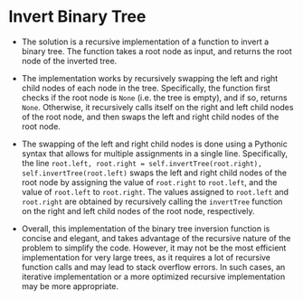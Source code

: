 # Invert Binary Tree

- The solution is a recursive implementation of a function to invert a binary tree. The function takes a root node as input, and returns the root node of the inverted tree.

- The implementation works by recursively swapping the left and right child nodes of each node in the tree. Specifically, the function first checks if the root node is `None` (i.e. the tree is empty), and if so, returns `None`. Otherwise, it recursively calls itself on the right and left child nodes of the root node, and then swaps the left and right child nodes of the root node.

- The swapping of the left and right child nodes is done using a Pythonic syntax that allows for multiple assignments in a single line. Specifically, the line `root.left, root.right = self.invertTree(root.right), self.invertTree(root.left)` swaps the left and right child nodes of the root node by assigning the value of `root.right` to `root.left`, and the value of `root.left` to `root.right`. The values assigned to `root.left` and `root.right` are obtained by recursively calling the `invertTree` function on the right and left child nodes of the root node, respectively.

- Overall, this implementation of the binary tree inversion function is concise and elegant, and takes advantage of the recursive nature of the problem to simplify the code. However, it may not be the most efficient implementation for very large trees, as it requires a lot of recursive function calls and may lead to stack overflow errors. In such cases, an iterative implementation or a more optimized recursive implementation may be more appropriate.
